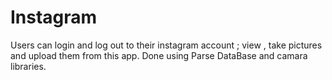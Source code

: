 # Instagram
 Users can login and log out to their instagram account ; view , take pictures and upload them  from this app. Done using Parse DataBase and camara libraries.
